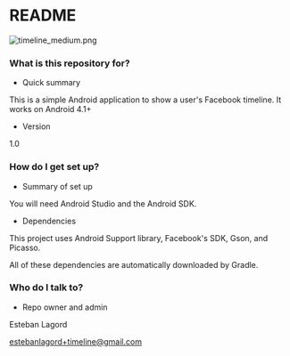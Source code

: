 # README #

![timeline_medium.png](https://bitbucket.org/repo/8k9knd/images/522108650-timeline_medium.png)

### What is this repository for? ###

* Quick summary

This is a simple Android application to show a user's Facebook timeline. It works on Android 4.1+

* Version

1.0

### How do I get set up? ###

* Summary of set up

You will need Android Studio and the Android SDK.

* Dependencies

This project uses Android Support library, Facebook's SDK, Gson, and Picasso.

All of these dependencies are automatically downloaded by Gradle.


### Who do I talk to? ###

* Repo owner and admin

Esteban Lagord

estebanlagord+timeline@gmail.com